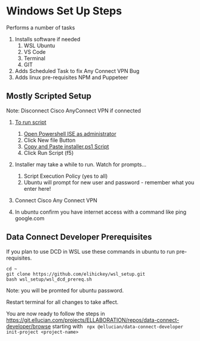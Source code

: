 # Windows Set Up Steps

Performs a number of tasks
1. Installs software if needed
    1. WSL Ubuntu 
    1. VS Code
    1. Terminal
    1. GIT
1. Adds Scheduled Task to fix Any Connect VPN Bug
1. Adds linux pre-requisites NPM and Puppeteer


## Mostly Scripted Setup

Note: Disconnect Cisco AnyConnect VPN if connected

1. [To run script](https://github.com/elihickey/wsl_setup/blob/main/installer.ps1)
    1. [Open Powershell ISE as administrator](https://github.com/elihickey/wsl_setup/blob/main/docs/screenShots.md#opening-powershell-ise-as-administrator)
    1. Click New file Button
    1. [Copy and Paste installer.ps1 Script](https://github.com/elihickey/wsl_setup/blob/main/installer.ps1)
    1. Click Run Script (f5)
    
1. Installer may take a while to run.  Watch for prompts...
    1. Script Execution Policy (yes to all)
    1. Ubuntu will prompt for new user and password - remember what you enter here!  
1. Connect Cisco Any Connect VPN
1. In ubuntu confirm you have internet access with a command like ping google.com


## Data Connect Developer Prerequisites

If you plan to use DCD in WSL use these commands in ubuntu to run pre-requisites.
```
cd ~
git clone https://github.com/elihickey/wsl_setup.git
bash wsl_setup/wsl_dcd_prereq.sh
```
Note: you will be promted for ubuntu password.

Restart terminal for all changes to take affect.

You are now ready to follow the steps in https://git.ellucian.com/projects/ELLABORATION/repos/data-connect-developer/browse  starting with
` npx @ellucian/data-connect-developer init-project <project-name>`


